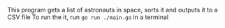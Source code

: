 This program gets a list of astronauts in space, sorts it and outputs it to a CSV file
To run the it, run `go run ./main.go` in a terminal

